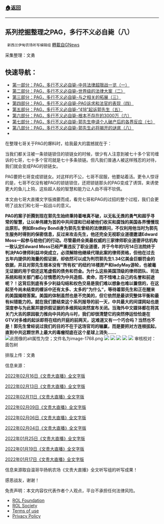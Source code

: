 ###  [:house:返回](README.md)
---


## 系列挖掘整理之PAG，多行不义必自毙（八）
` 新西兰伊甸农场听写编辑组` [轉載自GNews](https://gnews.org/zh-hans/2347433/)

采集整理：文勇
 
## 快速导航：
 
- [第一部分：PAG，多行不义必自毙-中共法律超限战一览（一）](https://gnews.org/zh-hans/2346925/)
- [第二部分：PAG，多行不义必自毙-世界级的法律大案（二）](https://gnews.org/zh-hans/2347088/)
- [第三部分：PAG，多行不义必自毙-与之相关的拓展（三）](https://gnews.org/zh-hans/2347135/)
- [第四部分：PAG，多行不义必自毙-PAG诉求和法官的表现（四）](https://gnews.org/zh-hans/2347215/)
- [第五部分：PAG，多行不义必自毙-“418”起诉郭先生（五）](https://gnews.org/zh-hans/2347318/)
- [第六部分：PAG，多行不义必自毙-根本不存在的3000万（六）](https://gnews.org/zh-hans/2347371/)
- [第七部分：PAG，多行不义必自毙-郭先生申请个人破产后的各界反应（七）](https://gnews.org/zh-hans/2347409/)
- [第八部分：PAG，多行不义必自毙-郭先生必将揭开的谜底（八）](https://gnews.org/zh-hans/2347433/)
- 

在整理七哥关于PAG的爆料时，给我最大的震撼就在于：
 
当我们都关注被一条锁链锁住的锁链女的时候，很少有人注意到被七十多个官司缠诉的七哥，七十多个官司就是七十多条锁链。但凡我们普通人被这样残忍的对待，我们就会变成PAG的锁链女。
 
PAG要把七哥变成锁链女。对这样的不公，七哥不屈服，他要站着活。更令人惊讶的是，七哥不仅没有被PAG的锁链锁住，还把锁链那头的PAG变成了诱饵，来诱使更大的鱼儿上钩，这些超人般的智慧和能力让人由不得不钦佩。
 
本文由七哥大直播文字版摘要而成，看完七哥和PAG的过招的整个过程，我们会更明了战友们和七哥一起战斗的意义。
 
**PAG的案子折腾到现在郭先生始终秉持着唯真不破，以无私无畏的勇气和超乎寻常的智慧，让以单伟建为首的中共间谍和已经被他们收买和腐蚀的美国各界慢慢现出原形。例如Bradley Bondi身为郭先生曾经的法律顾问，不仅利用他当时为郭先生服务时得到的保密信息，反过来攻击先生，他还完全无视职业道德邀请Edward Moss一起参与给他们的行动。尽管最终全美最权威的三家律师职业道德评估机构一致认定Edward Moss已经严重违反了职业道德，并于今年的1月14日法院终于判决PAG律师利益冲突成立，必须解除他继续代理此案的律师资格，但他在过去五年内提供的海量的假证据，却依然可以成为判罚郭先生1.34亿美金巨额罚金的依据，并且对郭先生根本没有“所有权”的纽约18楼房产和ladyMay游轮，也被毫无证据的用于偿还这笔虚假的债务和罚金。为什么这些美国顶级的律师团队、司法系统和相关部门都心甘情愿的为中共造假、卖命，而不惜堵上自己的名誉和前途呢？！这背后到底有多少利益勾结和权色交易是我们难以想象也难以置信的，在这起至今尚未结束的缠诉中还有太多、太多的”为什么”，等待着郭先生和正在醒来的美国揭晓答案。美国的体制虽然也是不完美的，但它依然是最讲究整体平衡和最有纠错能力的。就在我们要结束这个系列报导的前一天，中共最大的间谍网站也是深度参与为此案并提供假证据的多维网站突然宣布关闭。当海外中文媒体都在将其关门大吉的原因极力推向中共的内斗时，我们却很清楚它的突然停运恰恰是在GTV对多维的起诉即将在纽约开庭的前两天，这难道又有一个巧合吗？当然也不是！郭先生曾经说过我们的目的不在于这场官司的输赢，而是要把对方连根拔起，直到中共这颗世界上最大的毒瘤彻底在这个星球上消失……**
 ![此图像的alt属性为空；文件名为image-1768.png](https://assets.gnews.org/wp-content/uploads/2022/04/image-1768.png) ![](https://assets.gnews.org/wp-content/uploads/2022/04/七哥决策的依据-2.png) ![](https://assets.gnews.org/wp-content/uploads/2022/04/郭先生必将揭开的谜底.png) ![](https://assets.gnews.org/wp-content/uploads/2022/04/郭先生的重担.png) ![](https://assets.gnews.org/wp-content/uploads/2022/04/郭先生已揭露的-沼泽地真相.png) ![](https://assets.gnews.org/wp-content/uploads/2022/04/判决后.png) 
审核校对：面包树
 
排版上传：文勇
 
信息来源：
 
[2022年02月16日《文贵大直播》全文字版](https://gnews.org/zh-hans/2021624/)
 
[2022年02月13日《文贵大直播》全文字版](https://gnews.org/zh-hans/2004866/)
 
[2022年02月11日《文贵大直播》全文字版](https://gnews.org/zh-hans/1991251/)
 
[2022年02月09日《文贵大直播》全文字版](https://gnews.org/zh-hans/1986483/)
 
[2022年02月06日《文贵大直播》全文字版](https://gnews.org/zh-hans/1971450/)
 
[2022年02月04日《文贵大直播》全文字版](https://gnews.org/zh-hans/1961700/)
 
[2022年01月25日《文贵大直播》全文字版](https://gnews.org/zh-hans/1912226/)
 
[2022年01月19日《文贵大直播》全文字版](https://gnews.org/zh-hans/1885617/)
 
[2022年01月17日《文贵大直播》全文字版](https://gnews.org/zh-hans/1877008/)
 
信息来源取自温哥华扬帆农场《文贵大直播》全文听写组的听写成果！
 
感恩战友，谢谢！

免责声明：本文内容仅代表作者个人观点，平台不承担任何法律风险。
  
- [ROL Foundation](https://rolfoundation.org/)
- [ROL Society](https://rolsociety.org/)
- [Terms of use](https://gnews.org/terms-of-use-3/)
- [Privacy Policy](https://gnews.org/privacy-policy/)
